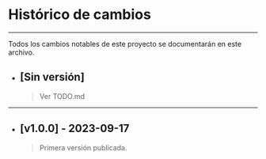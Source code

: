# Histórico de cambios
---
Todos los cambios notables de este proyecto se documentarán en este archivo.

* ## [Sin versión]
  > Ver TODO.md

---
* ## [v1.0.0] - 2023-09-17
  > Primera versión publicada.